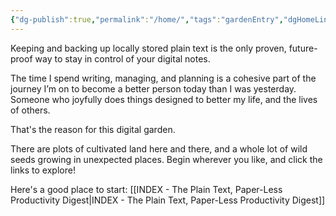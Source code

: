 ```yaml
---
{"dg-publish":true,"permalink":"/home/","tags":"gardenEntry","dgHomeLink":true,"dgPassFrontmatter":false}
---
```



Keeping and backing up locally stored plain text is the only proven, future-proof way to stay in control of your digital notes.

The time I spend writing, managing, and planning is a cohesive part of the journey I’m on to become a better person today than I was yesterday. Someone who joyfully does things designed to better my life, and the lives of others.

That's the reason for this digital garden. 

There are plots of cultivated land here and there, and a whole lot of wild seeds growing in unexpected places. Begin wherever you like, and click the links to explore!

Here's a good place to start:
[[INDEX - The Plain Text, Paper-Less Productivity Digest|INDEX - The Plain Text, Paper-Less Productivity Digest]]